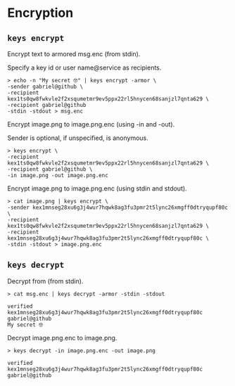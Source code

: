 # Encryption

## `keys encrypt`

Encrypt text to armored msg.enc (from stdin).

Specify a key id or user name@service as recipients.

```shell
> echo -n "My secret 🤓" | keys encrypt -armor \
-sender gabriel@github \
-recipient kex1ts0qw8fwkvle2f2xsqumetmr9ev5ppx22rl5hnycen68sanjzl7qnta629 \
-recipient gabriel@github
-stdin -stdout > msg.enc
```

Encrypt image.png to image.png.enc (using -in and -out).

Sender is optional, if unspecified, is anonymous.

```shell
> keys encrypt \
-recipient kex1ts0qw8fwkvle2f2xsqumetmr9ev5ppx22rl5hnycen68sanjzl7qnta629 \
-recipient gabriel@github \
-in image.png -out image.png.enc
```

Encrypt image.png to image.png.enc (using stdin and stdout).

```shell
> cat image.png | keys encrypt \
-sender kex1mnseg28xu6g3j4wur7hqwk8ag3fu3pmr2t5lync26xmgff0dtryqupf80c \
-recipient kex1ts0qw8fwkvle2f2xsqumetmr9ev5ppx22rl5hnycen68sanjzl7qnta629 \
-recipient kex1mnseg28xu6g3j4wur7hqwk8ag3fu3pmr2t5lync26xmgff0dtryqupf80c \
-stdin -stdout > image.png.enc
```

## `keys decrypt`

Decrypt from (from stdin).

```shell
> cat msg.enc | keys decrypt -armor -stdin -stdout

verified kex1mnseg28xu6g3j4wur7hqwk8ag3fu3pmr2t5lync26xmgff0dtryqupf80c gabriel@github
My secret 🤓
```

Decrypt image.png.enc to image.png.

```shell
> keys decrypt -in image.png.enc -out image.png

verified kex1mnseg28xu6g3j4wur7hqwk8ag3fu3pmr2t5lync26xmgff0dtryqupf80c gabriel@github
```
